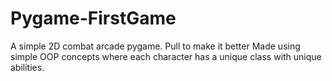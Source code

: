 # Pygame-FirstGame
A simple 2D combat arcade pygame. Pull to make it better
Made using simple OOP concepts where each character has a unique class with unique abilities. 
